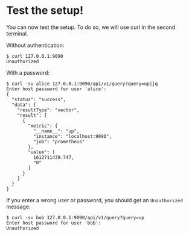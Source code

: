 # Test the setup!

You can now test the setup. To do so, we will use curl in the second terminal.

Without authentication:

```
$ curl 127.0.0.1:9090
Unauthorized
```

With a password:

```
$ curl -su alice 127.0.0.1:9090/api/v1/query?query=up|jq
Enter host password for user 'alice':
{
  "status": "success",
  "data": {
    "resultType": "vector",
    "result": [
      {
        "metric": {
          "__name__": "up",
          "instance": "localhost:9090",
          "job": "prometheus"
        },
        "value": [
          1612711439.747,
          "0"
        ]
      }
    ]
  }
}
```

If you enter a wrong user or password, you should get an `Unauthorized` message:

```
$ curl -su bob 127.0.0.1:9090/api/v1/query?query=up
Enter host password for user 'bob':
Unauthorized
```

